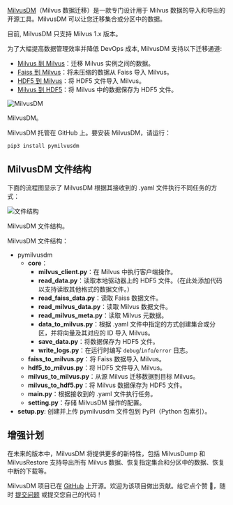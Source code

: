 [MilvusDM](https://github.com/milvus-io/milvus-tools)（Milvus 数据迁移）是一款专门设计用于 Milvus 数据的导入和导出的开源工具。MilvusDM 可以让您迁移集合或分区中的数据。

目前, MilvusDM 只支持 Milvus 1.x 版本。

为了大幅提高数据管理效率并降低 DevOps 成本, MilvusDM 支持以下迁移通道:

* [Milvus 到 Milvus](m2m.md)：迁移 Milvus 实例之间的数据。
* [Faiss 到 Milvus](f2m.md)：将未压缩的数据从 Faiss 导入 Milvus。
* [HDF5 到 Milvus](h2m.md)：将 HDF5 文件导入 Milvus。
* [Milvus 到 HDF5](m2h.md)：将 Milvus 中的数据保存为 HDF5 文件。

![MilvusDM](https://milvus.io/static/3b224d1193182c304307ece0312bef4e/0a251/milvusdm.jpg "MilvusDM.")

MilvusDM。

MilvusDM 托管在 GitHub 上。要安装 MilvusDM，请运行：

```bash
pip3 install pymilvusdm

```

MilvusDM 文件结构
------------------

下面的流程图显示了 MilvusDM 根据其接收到的 .yaml 文件执行不同任务的方式：

![文件结构](https://milvus.io/static/b8b58708d690e58cc8b667032e33cce5/1263b/file_structure.png "MilvusDM 文件结构。")

MilvusDM 文件结构。

MilvusDM 文件结构：

* pymilvusdm
	+ **core**：
		- **milvus_client.py**：在 Milvus 中执行客户端操作。
		- **read_data.py**：读取本地驱动器上的 HDF5 文件。（在此处添加代码以支持读取其他格式的数据文件。）
		- **read_faiss_data.py**：读取 Faiss 数据文件。
		- **read_milvus_data.py**：读取 Milvus 数据文件。
		- **read_milvus_meta.py**：读取 Milvus 元数据。
		- **data_to_milvus.py**：根据 .yaml 文件中指定的方式创建集合或分区，并将向量及其对应的 ID 导入 Milvus。
		- **save_data.py**：将数据保存为 HDF5 文件。
		- **write_logs.py**：在运行时编写 `debug`/`info`/`error` 日志。
	+ **faiss_to_milvus.py**：将 Faiss 数据导入 Milvus。
	+ **hdf5_to_milvus.py**：将 HDF5 文件导入 Milvus。
	+ **milvus_to_milvus.py**：从源 Milvus 迁移数据到目标 Milvus。
	+ **milvus_to_hdf5.py**：将 Milvus 数据保存为 HDF5 文件。
	+ **main.py**：根据接收到的 .yaml 文件执行任务。
	+ **setting.py**：存储 MilvusDM 操作的配置。
* **setup.py**: 创建并上传 pymilvusdm 文件包到 PyPI（Python 包索引）。

增强计划
----------

在未来的版本中，MilvusDM 将提供更多的新特性，包括 MilvusDump 和 MilvusRestore 支持导出所有 Milvus 数据、恢复指定集合和分区中的数据、恢复中断的下载等。

MilvusDM 项目已在 [GitHub](https://github.com/milvus-io/milvus-tools) 上开源。欢迎为该项目做出贡献。给它点个赞 🌟，随时 [提交问题](https://github.com/milvus-io/milvus-tools/issues) 或提交您自己的代码！
